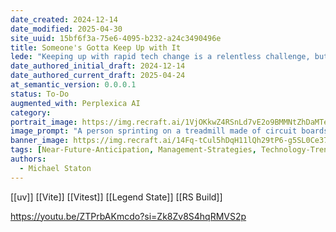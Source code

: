 ```yaml
---
date_created: 2024-12-14
date_modified: 2025-04-30
site_uuid: 15bf6f3a-75e6-4095-b232-a24c3490496e
title: Someone's Gotta Keep Up with It
lede: "Keeping up with rapid tech change is a relentless challenge, but it’s the key to staying relevant."
date_authored_initial_draft: 2024-12-14
date_authored_current_draft: 2025-04-24
at_semantic_version: 0.0.0.1
status: To-Do
augmented_with: Perplexica AI
category: 
portrait_image: https://img.recraft.ai/1VjOKkwZ4RSnLd7vE2o9BMMNtZhDaMTeHnpw1F2hn2w/rs:fit:1024:1820:0/raw:1/plain/abs://external/images/cf386855-8093-40dd-b07a-7c3a1eb7003a
image_prompt: "A person sprinting on a treadmill made of circuit boards, with new technologies and icons flying by on a digital display. The mood is urgent, dynamic, and futuristic."
banner_image: https://img.recraft.ai/14Fq-tCul5hDqH11lQh29tP6-g5SL0Ce37E4BJaPEuA/rs:fit:2048:1024:0/raw:1/plain/abs://external/images/0094f420-5eec-4eac-8018-017867dd990c
tags: [Near-Future-Anticipation, Management-Strategies, Technology-Trends]
authors:
  - Michael Staton
---
```


[[uv]]
[[Vite]]
[[Vitest]]
[[Legend State]]
[[RS Build]]



https://youtu.be/ZTPrbAKmcdo?si=Zk8Zv8S4hqRMVS2p